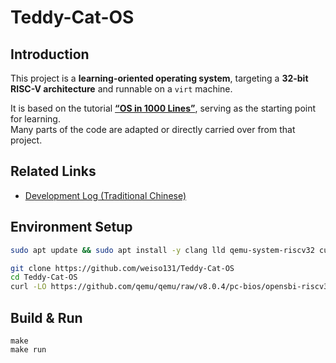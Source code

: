 # Teddy-Cat-OS

## Introduction
This project is a **learning-oriented operating system**, targeting a **32-bit RISC-V architecture** and runnable on a `virt` machine.  

It is based on the tutorial [**“OS in 1000 Lines”**](https://operating-system-in-1000-lines.vercel.app/en/), serving as the starting point for learning.  
Many parts of the code are adapted or directly carried over from that project.

## Related Links
- [Development Log (Traditional Chinese)](https://hackmd.io/@weiso131/teddy-cat-os)

## Environment Setup
```bash
sudo apt update && sudo apt install -y clang lld qemu-system-riscv32 curl

git clone https://github.com/weiso131/Teddy-Cat-OS
cd Teddy-Cat-OS
curl -LO https://github.com/qemu/qemu/raw/v8.0.4/pc-bios/opensbi-riscv32-generic-fw_dynamic.bin
```

## Build & Run
```
make
make run
```
